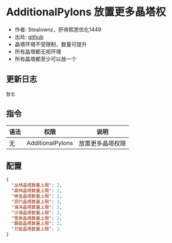 # AdditionalPylons 放置更多晶塔权

- 作者: Stealownz，肝帝熙恩优化1449
- 出处: [github](https://github.com/Adventure-Terraria-Server-Project/AdditionalPylons-Plugin)
- 晶塔环境不受限制，数量可提升
- 所有晶塔都无视环境
- 所有晶塔都至少可以放一个

## 更新日志

```
暂无
```

## 指令

| 语法           |        权限         |   说明   |
| -------------- | :-----------------: | :------: |
| 无 | AdditionalPylons   | 放置更多晶塔权限|

## 配置

```json
{
  "丛林晶塔数量上限": 2,
  "森林晶塔数量上限": 2,
  "神圣晶塔数量上限": 2,
  "洞穴晶塔数量上限": 2,
  "海洋晶塔数量上限": 2,
  "沙漠晶塔数量上限": 2,
  "雪原晶塔数量上限": 2,
  "蘑菇晶塔数量上限": 2,
  "万能晶塔数量上限": 2
}
```
